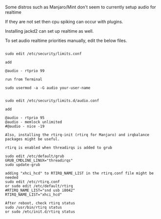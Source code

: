 Some distros such as Manjaro/Mint don't seem to currently setup audio for realtime 

If they are not set then cpu spiking can occur with plugins.

Installing jackd2 can set up realtime as well.

To set audio realtime priorities manually, edit the below files.

```

sudo edit /etc/security/limits.conf

add

@audio - rtprio 99

```

```
run from Terminal

sudo usermod -a -G audio your-user-name

```

```

sudo edit /etc/security/limits.d/audio.conf

add

@audio - rtprio 95
@audio - memlock unlimited
#@audio - nice -19

Also, installing the rtirq-init (rtirq for Manjaro) and irqbalance packages might be useful.

rtirq is enabled when threadirqs is added to grub

sudo edit /etc/default/grub 
GRUB_CMDLINE_LINUX="threadirqs"
sudo update-grub

adding "xhci_hcd" to RTIRQ_NAME_LIST in the rtirq.conf file might be needed
sudo edit /etc/rtirq.conf 
or sudo edit /etc/default/rtirq
#RTIRQ_NAME_LIST="snd usb i8042"
RTIRQ_NAME_LIST="xhci_hcd"

After reboot, check rtirq status
sudo /usr/bin/rtirq status
or sudo /etc/init.d/rtirq status
